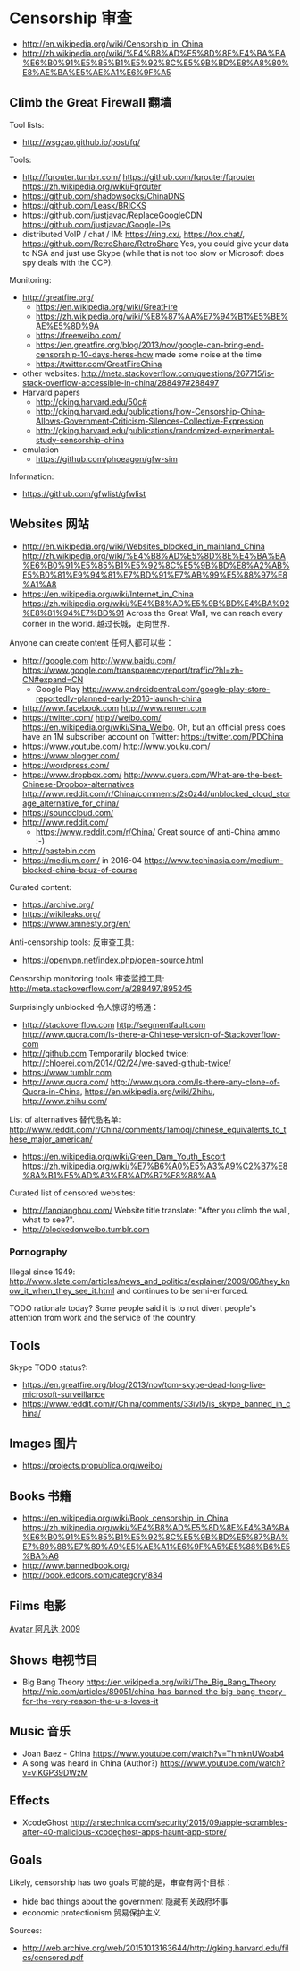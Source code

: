 # Censorship 审查

- <http://en.wikipedia.org/wiki/Censorship_in_China>
- <http://zh.wikipedia.org/wiki/%E4%B8%AD%E5%8D%8E%E4%BA%BA%E6%B0%91%E5%85%B1%E5%92%8C%E5%9B%BD%E8%A8%80%E8%AE%BA%E5%AE%A1%E6%9F%A5>

## Climb the Great Firewall 翻墙

Tool lists:

- <http://wsgzao.github.io/post/fq/>

Tools:

- <http://fqrouter.tumblr.com/> <https://github.com/fqrouter/fqrouter> <https://zh.wikipedia.org/wiki/Fqrouter>
- <https://github.com/shadowsocks/ChinaDNS>
- <https://github.com/Leask/BRICKS>
- <https://github.com/justjavac/ReplaceGoogleCDN> <https://github.com/justjavac/Google-IPs>
- distributed VoIP / chat / IM: <https://ring.cx/>,  <https://tox.chat/>, <https://github.com/RetroShare/RetroShare> Yes, you could give your data to NSA and just use Skype (while that is not too slow or Microsoft does spy deals with the CCP).

Monitoring:

-   <http://greatfire.org/>
    - <https://en.wikipedia.org/wiki/GreatFire>
    - <https://zh.wikipedia.org/wiki/%E8%87%AA%E7%94%B1%E5%BE%AE%E5%8D%9A>
    - <https://freeweibo.com/>
    - <https://en.greatfire.org/blog/2013/nov/google-can-bring-end-censorship-10-days-heres-how> made some noise at the time
    - <https://twitter.com/GreatFireChina>
-   other websites: http://meta.stackoverflow.com/questions/267715/is-stack-overflow-accessible-in-china/288497#288497
-   Harvard papers
    - <http://gking.harvard.edu/50c#>
    - <http://gking.harvard.edu/publications/how-Censorship-China-Allows-Government-Criticism-Silences-Collective-Expression>
    - <http://gking.harvard.edu/publications/randomized-experimental-study-censorship-china>
-   emulation
    - <https://github.com/phoeagon/gfw-sim>

Information:

- <https://github.com/gfwlist/gfwlist>

## Websites 网站

- <http://en.wikipedia.org/wiki/Websites_blocked_in_mainland_China> <http://zh.wikipedia.org/wiki/%E4%B8%AD%E5%8D%8E%E4%BA%BA%E6%B0%91%E5%85%B1%E5%92%8C%E5%9B%BD%E8%A2%AB%E5%B0%81%E9%94%81%E7%BD%91%E7%AB%99%E5%88%97%E8%A1%A8>
- <https://en.wikipedia.org/wiki/Internet_in_China> <https://zh.wikipedia.org/wiki/%E4%B8%AD%E5%9B%BD%E4%BA%92%E8%81%94%E7%BD%91> Across the Great Wall, we can reach every corner in the world. 越过长城，走向世界.

Anyone can create content 任何人都可以些：

-   <http://google.com> <http://www.baidu.com/> <https://www.google.com/transparencyreport/traffic/?hl=zh-CN#expand=CN>
    - Google Play <http://www.androidcentral.com/google-play-store-reportedly-planned-early-2016-launch-china>
-   <http://www.facebook.com> <http://www.renren.com>
-   <https://twitter.com/> <http://weibo.com/> <https://en.wikipedia.org/wiki/Sina_Weibo>. Oh, but an official press does have an 1M subscriber account on Twitter: <https://twitter.com/PDChina>
-   <https://www.youtube.com/> <http://www.youku.com/>
-   <https://www.blogger.com/>
-   <https://wordpress.com/>
-   <https://www.dropbox.com/> <http://www.quora.com/What-are-the-best-Chinese-Dropbox-alternatives>  <http://www.reddit.com/r/China/comments/2s0z4d/unblocked_cloud_storage_alternative_for_china/>
-   <https://soundcloud.com/>
-   <http://www.reddit.com/>
    - <https://www.reddit.com/r/China/> Great source of anti-China ammo :-)
-   <http://pastebin.com>
-   <https://medium.com/> in 2016-04 <https://www.techinasia.com/medium-blocked-china-bcuz-of-course>

Curated content:

- <https://archive.org/>
- <https://wikileaks.org/>
- <https://www.amnesty.org/en/>

Anti-censorship tools: 反审查工具:

- <https://openvpn.net/index.php/open-source.html>

Censorship monitoring tools 审查监控工具: <http://meta.stackoverflow.com/a/288497/895245>

Surprisingly unblocked 令人惊讶的畅通：

- <http://stackoverflow.com> <http://segmentfault.com> <http://www.quora.com/Is-there-a-Chinese-version-of-Stackoverflow-com>
- <http://github.com> Temporarily blocked twice: <http://chloerei.com/2014/02/24/we-saved-github-twice/>
- <https://www.tumblr.com>
- <http://www.quora.com/> <http://www.quora.com/Is-there-any-clone-of-Quora-in-China>, <https://en.wikipedia.org/wiki/Zhihu>, <http://www.zhihu.com/>

List of alternatives 替代品名单: <http://www.reddit.com/r/China/comments/1amoqj/chinese_equivalents_to_these_major_american/>

- <https://en.wikipedia.org/wiki/Green_Dam_Youth_Escort> <https://zh.wikipedia.org/wiki/%E7%B6%A0%E5%A3%A9%C2%B7%E8%8A%B1%E5%AD%A3%E8%AD%B7%E8%88%AA>

Curated list of censored websites:

- <http://fanqianghou.com/> Website title translate: "After you climb the wall, what to see?".
- <http://blockedonweibo.tumblr.com>

### Pornography

Illegal since 1949: <http://www.slate.com/articles/news_and_politics/explainer/2009/06/they_know_it_when_they_see_it.html> and continues to be semi-enforced.

TODO rationale today? Some people said it is to not divert people's attention from work and the service of the country.

## Tools

Skype TODO status?:

- <https://en.greatfire.org/blog/2013/nov/tom-skype-dead-long-live-microsoft-surveillance>
- <https://www.reddit.com/r/China/comments/33ivl5/is_skype_banned_in_china/>

## Images 图片

- <https://projects.propublica.org/weibo/>

## Books 书籍

- <https://en.wikipedia.org/wiki/Book_censorship_in_China> <https://zh.wikipedia.org/wiki/%E4%B8%AD%E5%8D%8E%E4%BA%BA%E6%B0%91%E5%85%B1%E5%92%8C%E5%9B%BD%E5%87%BA%E7%89%88%E7%89%A9%E5%AE%A1%E6%9F%A5%E5%88%B6%E5%BA%A6>
- <http://www.bannedbook.org/>
- <http://book.edoors.com/category/834>

## Films 电影

[Avatar 阿凡达 2009](http://en.wikipedia.org/wiki/Avatar_%282009_film%29)

## Shows 电视节目

- Big Bang Theory <https://en.wikipedia.org/wiki/The_Big_Bang_Theory> <http://mic.com/articles/89051/china-has-banned-the-big-bang-theory-for-the-very-reason-the-u-s-loves-it>

## Music 音乐

- Joan Baez - China <https://www.youtube.com/watch?v=ThmknUWoab4>
- A song was heard in China (Author?) <https://www.youtube.com/watch?v=viKGP39DWzM>

## Effects

- XcodeGhost <http://arstechnica.com/security/2015/09/apple-scrambles-after-40-malicious-xcodeghost-apps-haunt-app-store/>

## Goals

Likely, censorship has two goals 可能的是，审查有两个目标：

- hide bad things about the government 隐藏有关政府坏事
- economic protectionism 贸易保护主义

Sources:

- <http://web.archive.org/web/20151013163644/http://gking.harvard.edu/files/censored.pdf>
